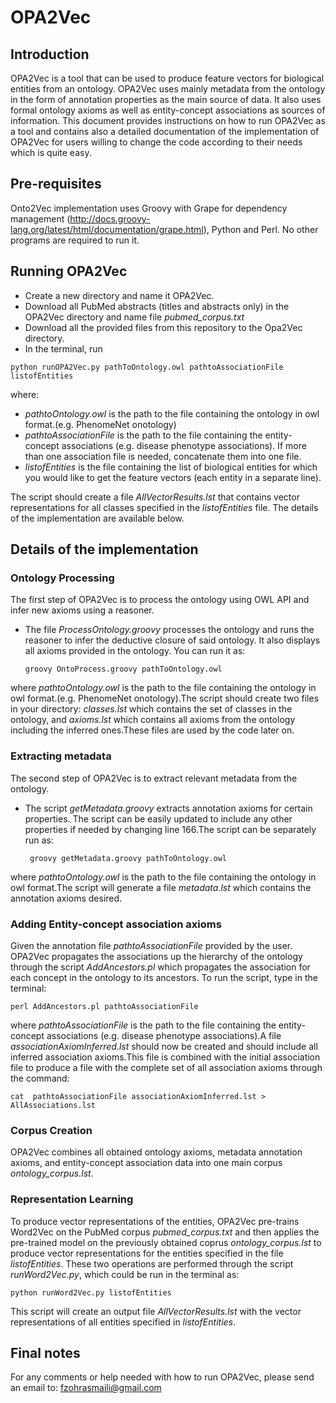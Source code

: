 # OPA2Vec
## Introduction
OPA2Vec is a tool that can be used to produce feature vectors for biological entities from an ontology. OPA2Vec uses mainly metadata from the ontology in the form of annotation properties as the main source of data. It also uses formal ontology axioms as well as entity-concept associations as sources of information. 
This document provides instructions on how to run OPA2Vec as a tool and contains also a detailed documentation of the implementation of OPA2Vec for users willing to change the code according to their needs which is quite easy.
## Pre-requisites
Onto2Vec implementation uses Groovy with Grape for dependency management (http://docs.groovy-lang.org/latest/html/documentation/grape.html), Python and Perl. No other programs are required to run it.
## Running OPA2Vec
- Create a new directory and name it OPA2Vec.
- Download all PubMed abstracts (titles and abstracts only) in the OPA2Vec directory and name file  *pubmed_corpus.txt*
- Download all the provided files from this repository to the Opa2Vec directory.
- In the terminal, run 
```
python runOPA2Vec.py pathToOntology.owl pathtoAssociationFile listofEntities
```
where:
- *pathtoOntology.owl* is the path to the file containing the ontology in owl format.(e.g. PhenomeNet onotology)
- *pathtoAssociationFile* is the path to the file containing the entity-concept associations (e.g. disease phenotype associations). If more than one association file is needed, concatenate them into one file.
- *listofEntities* is the file containing the list of biological entities for which you would like to get the feature vectors (each entity in a separate line).

The script should create a file *AllVectorResults.lst* that contains vector representations for all classes specified in the *listofEntities* file.
The details of the implementation are available below.
## Details of the implementation
### Ontology Processing
The first step of OPA2Vec is to process the ontology using OWL API and infer new axioms using a reasoner. 
- The file *ProcessOntology.groovy* processes the ontology and runs the reasoner to infer the deductive closure of said ontology. It also displays all axioms provided in the ontology. You can run it as:
    ```
    groovy OntoProcess.groovy pathToOntology.owl
    ```
 
 where *pathtoOntology.owl* is the path to the file containing the ontology in owl format.(e.g. PhenomeNet onotology).The script should create two files in your directory: *classes.lst*  which contains the set of classes in the ontology, and  *axioms.lst*  which contains all axioms from the ontology including the inferred ones.These files are used by the code later on.
 
### Extracting metadata
The second step of OPA2Vec is to extract relevant metadata from the ontology.
- The script *getMetadata.groovy* extracts annotation axioms for certain properties. The script can be easily updated to include any other properties if needed by changing line 166.The script can be separately run as:
   ```
    groovy getMetadata.groovy pathToOntology.owl
   ```
 
 where  *pathtoOntology.owl* is the path to the file containing the ontology in owl format.The script will generate a file *metadata.lst* which contains the annotation axioms desired.
### Adding Entity-concept association axioms
Given the annotation file *pathtoAssociationFile* provided by the user. OPA2Vec propagates the associations up the hierarchy of the ontology through the script *AddAncestors.pl* which propagates the association for each concept in the ontology to its ancestors. To run the script, type in the terminal: 
   ```
   perl AddAncestors.pl pathtoAssociationFile
   ```
 where *pathtoAssociationFile* is the path to the file containing the entity-concept associations (e.g. disease phenotype associations).A file *associationAxiomInferred.lst* should now be created and should include all inferred association axioms.This file is combined with the initial association file to produce a file with the complete set of all association axioms through the command:
   ```
   cat  pathtoAssociationFile associationAxiomInferred.lst > AllAssociations.lst
   ```

### Corpus Creation
OPA2Vec combines all obtained ontology axioms, metadata annotation axioms, and entity-concept association data into one main corpus *ontology_corpus.lst*.
### Representation Learning 
To produce vector representations of the entities, OPA2Vec pre-trains Word2Vec on the PubMed corpus *pubmed_corpus.txt* and then applies the pre-trained model on the previously obtained coprus *ontology_corpus.lst* to produce vector representations for the entities specified in the file *listofEntities*. These two operations are performed through the script *runWord2Vec.py*, which could be run in the terminal as:
```
python runWord2Vec.py listofEntities
```
  This script will create an output file *AllVectorResults.lst*  with the vector representations of all entities specified in *listofEntities*.

## Final notes
For any comments or help needed with how to run OPA2Vec, please send an email to: fzohrasmaili@gmail.com
